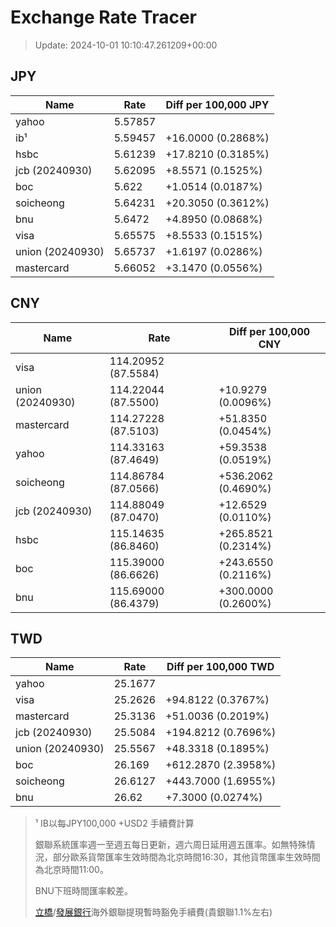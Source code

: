 # Exchange Rate Tracer

> Update: 2024-10-01 10:10:47.261209+00:00

## JPY

| Name             |    Rate | Diff per 100,000 JPY   |
|------------------|---------|------------------------|
| yahoo            | 5.57857 |                        |
| ib¹              | 5.59457 | +16.0000 (0.2868%)     |
| hsbc             | 5.61239 | +17.8210 (0.3185%)     |
| jcb (20240930)   | 5.62095 | +8.5571 (0.1525%)      |
| boc              | 5.622   | +1.0514 (0.0187%)      |
| soicheong        | 5.64231 | +20.3050 (0.3612%)     |
| bnu              | 5.6472  | +4.8950 (0.0868%)      |
| visa             | 5.65575 | +8.5533 (0.1515%)      |
| union (20240930) | 5.65737 | +1.6197 (0.0286%)      |
| mastercard       | 5.66052 | +3.1470 (0.0556%)      |

## CNY

| Name             | Rate                | Diff per 100,000 CNY   |
|------------------|---------------------|------------------------|
| visa             | 114.20952	(87.5584) |                        |
| union (20240930) | 114.22044	(87.5500) | +10.9279 (0.0096%)     |
| mastercard       | 114.27228	(87.5103) | +51.8350 (0.0454%)     |
| yahoo            | 114.33163	(87.4649) | +59.3538 (0.0519%)     |
| soicheong        | 114.86784	(87.0566) | +536.2062 (0.4690%)    |
| jcb (20240930)   | 114.88049	(87.0470) | +12.6529 (0.0110%)     |
| hsbc             | 115.14635	(86.8460) | +265.8521 (0.2314%)    |
| boc              | 115.39000	(86.6626) | +243.6550 (0.2116%)    |
| bnu              | 115.69000	(86.4379) | +300.0000 (0.2600%)    |

## TWD

| Name             |    Rate | Diff per 100,000 TWD   |
|------------------|---------|------------------------|
| yahoo            | 25.1677 |                        |
| visa             | 25.2626 | +94.8122 (0.3767%)     |
| mastercard       | 25.3136 | +51.0036 (0.2019%)     |
| jcb (20240930)   | 25.5084 | +194.8212 (0.7696%)    |
| union (20240930) | 25.5567 | +48.3318 (0.1895%)     |
| boc              | 26.169  | +612.2870 (2.3958%)    |
| soicheong        | 26.6127 | +443.7000 (1.6955%)    |
| bnu              | 26.62   | +7.3000 (0.0274%)      |


> ¹ IB以每JPY100,000 +USD2 手續費計算
>
> 銀聯系統匯率週一至週五每日更新，週六周日延用週五匯率。如無特殊情況，部分歐系貨幣匯率生效時間為北京時間16:30，其他貨幣匯率生效時間為北京時間11:00。
>
> BNU下班時間匯率較差。
>
> [立橋](https://www.wlbank.com.mo/uploads/ueditor/file/20181211/1544536513900230.pdf)/[發展銀行](https://www.mdb.com.mo/Service_Charges_20230728.pdf)海外銀聯提現暫時豁免手續費(貴銀聯1.1%左右)

